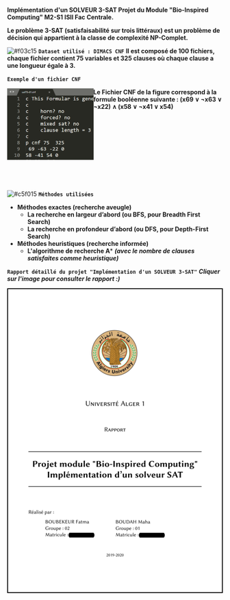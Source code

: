 **Implémentation d'un SOLVEUR 3-SAT Projet du Module "Bio-Inspired Computing" M2-S1 ISII Fac Centrale.**

**Le problème 3-SAT (satisfaisabilité sur trois littéraux) est un problème de décision qui appartient à la classe de complexité NP-Complet.**

![#f03c15](https://via.placeholder.com/15/f03c15/000000?text=+) **`Dataset utilisé : DIMACS CNF`**
**Il est composé de 100 fichiers, chaque fichier contient 75 variables et 325 clauses où chaque clause a une longueur égale à 3.**

**`Exemple d'un fichier CNF`**

<img src="Fichier-CNF.png" width="40%" height="40%" align="left"> **Le Fichier CNF de la figure correspond à la formule booléenne suivante : 
(x69 ∨ ¬x63 ∨ ¬x22) ∧ (x58 ∨ ¬x41 ∨ x54)**
<br/>
<br/>
<br/>
<br/>
<br/>
<br/>
<br/>
<br/>
<br/>
<br/>
<br/>
<br/>
![#c5f015](https://via.placeholder.com/15/c5f015/000000?text=+) **`Méthodes utilisées`**
- **Méthodes exactes (recherche aveugle)**
  - **La recherche en largeur d’abord (ou BFS, pour Breadth First Search)**
  - **La recherche en profondeur d’abord (ou DFS, pour Depth-First Search)**
- **Méthodes heuristiques (recherche informée)**
  - **L'algorithme de recherche A*** ***(avec le nombre de clauses satisfaites comme heuristique)***
   

**`Rapport détaillé du projet "Implémentation d'un SOLVEUR 3-SAT"`**
***Cliquer sur l'image pour consulter le rapport :)***

<a href="Rapport.pdf" target="_blank"><img src="page de garde.png" align="center" title="Cliquer sur l'image pour consulter le rapport :)"></a>

